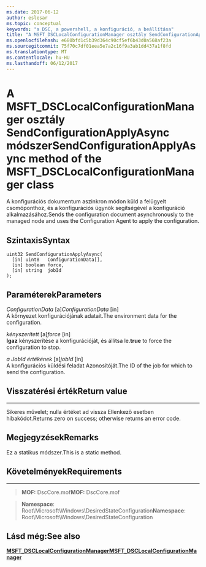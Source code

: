 ```yaml
---
ms.date: 2017-06-12
author: eslesar
ms.topic: conceptual
keywords: "a DSC, a powershell, a konfiguráció, a beállítása"
title: "A MSFT_DSCLocalConfigurationManager osztály SendConfigurationApplyAsync módszer"
ms.openlocfilehash: e680bfd1c5b39d364c90cf5ef6b43d0a568af23a
ms.sourcegitcommit: 75f70c7df01eea5e7a2c16f9a3ab1dd437a1f8fd
ms.translationtype: MT
ms.contentlocale: hu-HU
ms.lasthandoff: 06/12/2017
---
```

# <a name="sendconfigurationapplyasync-method-of-the-msftdsclocalconfigurationmanager-class"></a><span data-ttu-id="34a69-103">A MSFT_DSCLocalConfigurationManager osztály SendConfigurationApplyAsync módszer</span><span class="sxs-lookup"><span data-stu-id="34a69-103">SendConfigurationApplyAsync method of the MSFT_DSCLocalConfigurationManager class</span></span>

<span data-ttu-id="34a69-104">A konfigurációs dokumentum aszinkron módon küld a felügyelt csomóponthoz, és a konfigurációs ügynök segítségével a konfiguráció alkalmazásához.</span><span class="sxs-lookup"><span data-stu-id="34a69-104">Sends the configuration document asynchronously to the managed node and uses the Configuration Agent to apply the configuration.</span></span>

<a name="syntax"></a><span data-ttu-id="34a69-105">Szintaxis</span><span class="sxs-lookup"><span data-stu-id="34a69-105">Syntax</span></span>
------

```mof
uint32 SendConfigurationApplyAsync(
  [in] uint8   ConfigurationData[],
  [in] boolean force,
  [in] string  jobId
);
```

<a name="parameters"></a><span data-ttu-id="34a69-106">Paraméterek</span><span class="sxs-lookup"><span data-stu-id="34a69-106">Parameters</span></span>
----------

<span data-ttu-id="34a69-107">*ConfigurationData* \[a\]</span><span class="sxs-lookup"><span data-stu-id="34a69-107">*ConfigurationData* \[in\]</span></span>  
<span data-ttu-id="34a69-108">A környezet konfigurációjának adatait.</span><span class="sxs-lookup"><span data-stu-id="34a69-108">The environment data for the configuration.</span></span>

<span data-ttu-id="34a69-109">*kényszerített* \[a\]</span><span class="sxs-lookup"><span data-stu-id="34a69-109">*force* \[in\]</span></span>  
<span data-ttu-id="34a69-110">**Igaz** kényszerítése a konfigurációját, és állítsa le.</span><span class="sxs-lookup"><span data-stu-id="34a69-110">**true** to force the configuration to stop.</span></span>

<span data-ttu-id="34a69-111">*a JobId értékének* \[a\]</span><span class="sxs-lookup"><span data-stu-id="34a69-111">*jobId* \[in\]</span></span>  
<span data-ttu-id="34a69-112">A konfigurációs küldési feladat Azonosítóját.</span><span class="sxs-lookup"><span data-stu-id="34a69-112">The ID of the job for which to send the configuration.</span></span>

## <a name="return-value"></a><span data-ttu-id="34a69-113">Visszatérési érték</span><span class="sxs-lookup"><span data-stu-id="34a69-113">Return value</span></span>
------------

<span data-ttu-id="34a69-114">Sikeres művelet; nulla értéket ad vissza Ellenkező esetben hibakódot.</span><span class="sxs-lookup"><span data-stu-id="34a69-114">Returns zero on success; otherwise returns an error code.</span></span>

## <a name="remarks"></a><span data-ttu-id="34a69-115">Megjegyzések</span><span class="sxs-lookup"><span data-stu-id="34a69-115">Remarks</span></span>

<span data-ttu-id="34a69-116">Ez a statikus módszer.</span><span class="sxs-lookup"><span data-stu-id="34a69-116">This is a static method.</span></span>

## <a name="requirements"></a><span data-ttu-id="34a69-117">Követelmények</span><span class="sxs-lookup"><span data-stu-id="34a69-117">Requirements</span></span>
------------
><span data-ttu-id="34a69-118">**MOF:** DscCore.mof</span><span class="sxs-lookup"><span data-stu-id="34a69-118">**MOF:** DscCore.mof</span></span>

><span data-ttu-id="34a69-119">**Namespace**: Root\Microsoft\Windows\DesiredStateConfiguration</span><span class="sxs-lookup"><span data-stu-id="34a69-119">**Namespace**: Root\Microsoft\Windows\DesiredStateConfiguration</span></span>


## <a name="see-also"></a><span data-ttu-id="34a69-120">Lásd még:</span><span class="sxs-lookup"><span data-stu-id="34a69-120">See also</span></span>


[<span data-ttu-id="34a69-121">**MSFT_DSCLocalConfigurationManager**</span><span class="sxs-lookup"><span data-stu-id="34a69-121">**MSFT_DSCLocalConfigurationManager**</span></span>](msft-dsclocalconfigurationmanager.md)


 

 



